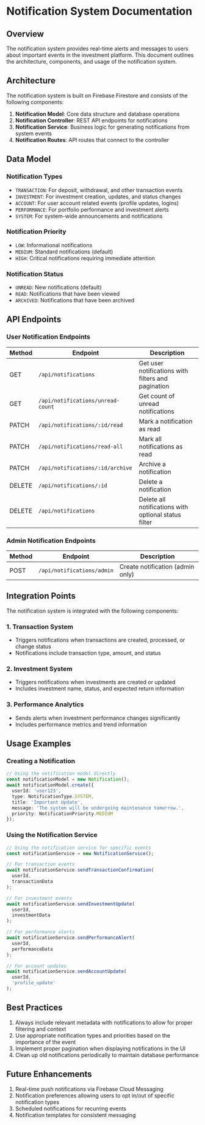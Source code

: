 # Notification System Documentation

## Overview

The notification system provides real-time alerts and messages to users about important events in the investment platform. This document outlines the architecture, components, and usage of the notification system.

## Architecture

The notification system is built on Firebase Firestore and consists of the following components:

1. **Notification Model**: Core data structure and database operations
2. **Notification Controller**: REST API endpoints for notifications
3. **Notification Service**: Business logic for generating notifications from system events
4. **Notification Routes**: API routes that connect to the controller

## Data Model

### Notification Types
- `TRANSACTION`: For deposit, withdrawal, and other transaction events
- `INVESTMENT`: For investment creation, updates, and status changes
- `ACCOUNT`: For user account related events (profile updates, logins)
- `PERFORMANCE`: For portfolio performance and investment alerts
- `SYSTEM`: For system-wide announcements and notifications

### Notification Priority
- `LOW`: Informational notifications
- `MEDIUM`: Standard notifications (default)
- `HIGH`: Critical notifications requiring immediate attention

### Notification Status
- `UNREAD`: New notifications (default)
- `READ`: Notifications that have been viewed
- `ARCHIVED`: Notifications that have been archived

## API Endpoints

### User Notification Endpoints

| Method | Endpoint | Description |
|--------|----------|-------------|
| GET | `/api/notifications` | Get user notifications with filters and pagination |
| GET | `/api/notifications/unread-count` | Get count of unread notifications |
| PATCH | `/api/notifications/:id/read` | Mark a notification as read |
| PATCH | `/api/notifications/read-all` | Mark all notifications as read |
| PATCH | `/api/notifications/:id/archive` | Archive a notification |
| DELETE | `/api/notifications/:id` | Delete a notification |
| DELETE | `/api/notifications` | Delete all notifications with optional status filter |

### Admin Notification Endpoints

| Method | Endpoint | Description |
|--------|----------|-------------|
| POST | `/api/notifications/admin` | Create notification (admin only) |

## Integration Points

The notification system is integrated with the following components:

### 1. Transaction System
- Triggers notifications when transactions are created, processed, or change status
- Notifications include transaction type, amount, and status

### 2. Investment System
- Triggers notifications when investments are created or updated
- Includes investment name, status, and expected return information

### 3. Performance Analytics
- Sends alerts when investment performance changes significantly
- Includes performance metrics and trend information

## Usage Examples

### Creating a Notification

```typescript
// Using the notification model directly
const notificationModel = new Notification();
await notificationModel.create({
  userId: 'user123',
  type: NotificationType.SYSTEM,
  title: 'Important Update',
  message: 'The system will be undergoing maintenance tomorrow.',
  priority: NotificationPriority.MEDIUM
});
```

### Using the Notification Service

```typescript
// Using the notification service for specific events
const notificationService = new NotificationService();

// For transaction events
await notificationService.sendTransactionConfirmation(
  userId,
  transactionData
);

// For investment events
await notificationService.sendInvestmentUpdate(
  userId,
  investmentData
);

// For performance alerts
await notificationService.sendPerformanceAlert(
  userId, 
  performanceData
);

// For account updates
await notificationService.sendAccountUpdate(
  userId,
  'profile_update'
);
```

## Best Practices

1. Always include relevant metadata with notifications to allow for proper filtering and context
2. Use appropriate notification types and priorities based on the importance of the event
3. Implement proper pagination when displaying notifications in the UI
4. Clean up old notifications periodically to maintain database performance

## Future Enhancements

1. Real-time push notifications via Firebase Cloud Messaging
2. Notification preferences allowing users to opt in/out of specific notification types
3. Scheduled notifications for recurring events
4. Notification templates for consistent messaging
